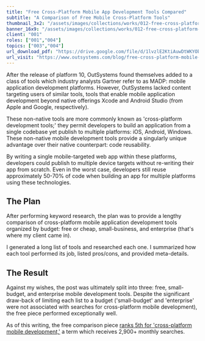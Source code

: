 ```yaml
---
title: "Free Cross-Platform Mobile App Development Tools Compared"
subtitle: "A Comparison of Free Mobile Cross-Platform Tools"
thumbnail_3x2: "/assets/images/collections/works/012-free-cross-platform-madp-tools-compared/3x2.png"
banner_16x9: "/assets/images/collections/works/012-free-cross-platform-madp-tools-compared/16x9.png"
client: "001"
roles: ["001","004"]
topics: ["003","004"]
url_download_pdf: "https://drive.google.com/file/d/1lvzlE2KtiAuwDtWKYObvkvVTby5PpkCv/view?usp=sharing"
url_visit: "https://www.outsystems.com/blog/free-cross-platform-mobile-app-development-tools-compared.html"
---
```

After the release of platform 10, OutSystems found themselves added to a class of tools which industry analysts Gartner refer to as MADP: mobile application development platforms. However, OutSystems lacked content targeting users of similar tools, tools that enable mobile application development beyond native offerings Xcode and Android Studio (from Apple and Google, respectively).

These non-native tools are more commonly known as 'cross-platform development tools;' they permit developers to build an application from a single codebase yet publish to multiple platforms: iOS, Android, Windows. These non-native mobile development tools provide a singularly unique advantage over their native counterpart: code reusability.

By writing a single mobile-targeted web app within these platforms, developers could publish to multiple device targets without re-writing their app from scratch. Even in the worst case, developers still reuse approximately 50-70% of code when building an app for multiple platforms using these technologies.

## The Plan

After performing keyword research, the plan was to provide a lengthy comparison of cross-platform mobile application development tools organized by budget: free or cheap, small-business, and enterprise (that's where my client came in).

I generated a long list of tools and researched each one. I summarized how each tool performed its job, listed pros/cons, and provided meta-details.

## The Result

Against my wishes, the post was ultimately split into three: free, <a data-resource="work" data-work="013">small-budget</a>, and <a data-resource="work" data-work="014">enterprise mobile development tools</a>. Despite the significant draw-back of limiting each list to a budget ('small-budget' and 'enterprise' were not associated with searches for cross-platform mobile development), the free piece performed exceptionally well.

As of this writing, the free comparison piece [ranks 5th for 'cross-platform mobile development,'](/assets/images/collections/works/012-free-cross-platform-madp-tools-compared/cross-platform-mobile-results.png) a term which receives 2,900+ monthly searches.
